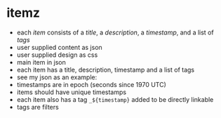 # itemz

+ each _item_ consists of a _title_, a _description_, a _timestamp_, and a list of _tags_
+ user supplied content as json
+ user supplied design as css
+ main item in json 
+ each item has a title, description, timestamp and a list of tags
+ see my json as an example: 
+ timestamps are in epoch (seconds since 1970 UTC)
+ items should have unique timestamps
+ each item also has a tag `_${timestamp}` added to be directly linkable
+ tags are filters